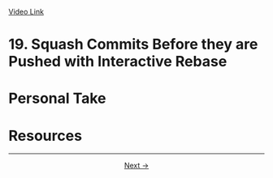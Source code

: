 [Video Link](https://egghead.io/lessons/git-squash-commits-before-they-are-pushed-with-interactive-rebase)

# 19. Squash Commits Before they are Pushed with Interactive Rebase

# Personal Take

# Resources

---

<p align="center">  
<a href="https://github.com/caydenakins/fix-common-git-mistakes-course-notes/blob/master/20-completely-remove-a-file-from-pushed-git-history.md">Next -></a>  
</p>
